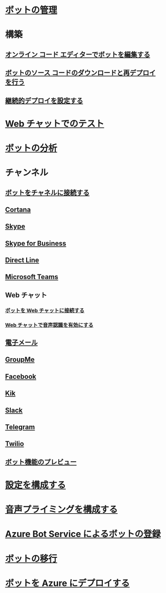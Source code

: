# [ボットの管理](../bot-service-manage-overview.md)
# 構築
## [オンライン コード エディターでボットを編集する](../bot-service-build-online-code-editor.md)
## [ボットのソース コードのダウンロードと再デプロイを行う](../bot-service-build-download-source-code.md)
## [継続的デプロイを設定する](../bot-service-build-continuous-deployment.md)
# [Web チャットでのテスト](../bot-service-manage-test-webchat.md)
# [ボットの分析](../bot-service-manage-analytics.md)
# チャンネル
## [ボットをチャネルに接続する](../bot-service-manage-channels.md)
## [Cortana](../bot-service-channel-connect-cortana.md) 
## [Skype](../bot-service-channel-connect-skype.md)
## [Skype for Business](../bot-service-channel-connect-skypeforbusiness.md)
## [Direct Line](../bot-service-channel-connect-directline.md)
## [Microsoft Teams](https://msdn.microsoft.com/en-us/microsoft-teams/bots)
## Web チャット
### [ボットを Web チャットに接続する](../bot-service-channel-connect-webchat.md)
### [Web チャットで音声認識を有効にする](../bot-service-channel-connect-webchat-speech.md)
## [電子メール](../bot-service-channel-connect-email.md)
## [GroupMe](../bot-service-channel-connect-groupme.md) 
## [Facebook](../bot-service-channel-connect-facebook.md) 
## [Kik](../bot-service-channel-connect-kik.md) 
## [Slack](../bot-service-channel-connect-slack.md) 
## [Telegram](../bot-service-channel-connect-telegram.md) 
## [Twilio](../bot-service-channel-connect-twilio.md)
## [ボット機能のプレビュー](../bot-service-channel-inspector.md)
# [設定を構成する](../bot-service-manage-settings.md)
# [音声プライミングを構成する](../bot-service-manage-speech-priming.md)
# [Azure Bot Service によるボットの登録](../bot-service-quickstart-registration.md)
# [ボットの移行](../bot-service-migrate-bot.md)
# [ボットを Azure にデプロイする](../bot-builder-howto-deploy-azure.md)

